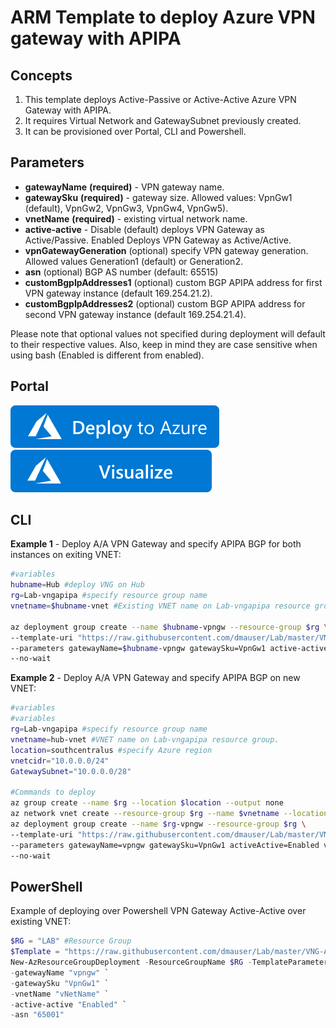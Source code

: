 # ARM Template to deploy Azure VPN gateway with APIPA

## Concepts

1. This template deploys Active-Passive or Active-Active Azure VPN Gateway with APIPA.
2. It requires Virtual Network and GatewaySubnet previously created.
3. It can be provisioned over Portal, CLI and Powershell.

## Parameters

- **gatewayName** **(required)** - VPN gateway name. 
- **gatewaySku** **(required)** - gateway size. Allowed values: VpnGw1 (default), VpnGw2, VpnGw3, VpnGw4, VpnGw5).
- **vnetName** **(required)** -  existing virtual network name.
- **active-active** - Disable (default) deploys VPN Gateway as Active/Passive. Enabled Deploys VPN Gateway as Active/Active.
- **vpnGatewayGeneration** (optional) specify VPN gateway generation. Allowed values Generation1 (default) or Generation2.
- **asn** (optional) BGP AS number (default: 65515)
- **customBgpIpAddresses1** (optional) custom BGP APIPA address for first VPN gateway instance (default 169.254.21.2).
- **customBgpIpAddresses2** (optional) custom BGP APIPA address for second VPN gateway instance (default 169.254.21.4).

Please note that optional values not specified during deployment will default to their respective values. Also, keep in mind they are case sensitive when using bash (Enabled is different from enabled).

## Portal

[![Deploy To Azure](https://raw.githubusercontent.com/Azure/azure-quickstart-templates/master/1-CONTRIBUTION-GUIDE/images/deploytoazure.svg?sanitize=true)](https://portal.azure.com/#create/Microsoft.Template/uri/https%3A%2F%2Fraw.githubusercontent.com%2Fdmauser%2FLab%2Fmaster%2FVNG-APIPA%2Fvng-apipa.json)
[![Visualize](https://raw.githubusercontent.com/Azure/azure-quickstart-templates/master/1-CONTRIBUTION-GUIDE/images/visualizebutton.svg?sanitize=true)](http://armviz.io/#/?load=https%3A%2F%2Fraw.githubusercontent.com%2Fdmauser%2FLab%2Fmaster%2FVNG-APIPA%2Fvng-apipa.json)

## CLI

**Example 1** - Deploy A/A VPN Gateway and specify APIPA BGP for both instances on exiting VNET:

```bash
#variables
hubname=Hub #deploy VNG on Hub
rg=Lab-vngapipa #specify resource group name
vnetname=$hubname-vnet #Existing VNET name on Lab-vngapipa resource group.

az deployment group create --name $hubname-vpngw --resource-group $rg \
--template-uri "https://raw.githubusercontent.com/dmauser/Lab/master/VNG-APIPA/vng-apipa.json" \
--parameters gatewayName=$hubname-vpngw gatewaySku=VpnGw1 active-active=enabled vnetName=$vnetname customBgpIpAddresses1=169.254.21.2 customBgpIpAddresses2=169.254.21.4 \
--no-wait
```

**Example 2** - Deploy A/A VPN Gateway and specify APIPA BGP on new VNET:

```bash
#variables
#variables
rg=Lab-vngapipa #specify resource group name
vnetname=hub-vnet #VNET name on Lab-vngapipa resource group.
location=southcentralus #specify Azure region
vnetcidr="10.0.0.0/24"
GatewaySubnet="10.0.0.0/28"

#Commands to deploy
az group create --name $rg --location $location --output none
az network vnet create --resource-group $rg --name $vnetname --location $location --address-prefixes $vnetcidr --subnet-name GatewaySubnet --subnet-prefix $GatewaySubnet
az deployment group create --name $rg-vpngw --resource-group $rg \
--template-uri "https://raw.githubusercontent.com/dmauser/Lab/master/VNG-APIPA/vng-apipa.json" \
--parameters gatewayName=vpngw gatewaySku=VpnGw1 activeActive=Enabled vnetName=$vnetname customBgpIPAddresses_1=169.254.21.2 customBgpIPAddresses_2=169.254.21.4 \
--no-wait
```

## PowerShell

Example of deploying over Powershell VPN Gateway Active-Active over existing VNET:

```Powershell
$RG = "LAB" #Resource Group
$Template = "https://raw.githubusercontent.com/dmauser/Lab/master/VNG-APIPA/vng-apipa.json"
New-AzResourceGroupDeployment -ResourceGroupName $RG -TemplateParameterUri $Template `
-gatewayName "vpngw" `
-gatewaySku "VpnGw1" `
-vnetName "vNetName" `
-active-active "Enabled" `
-asn "65001"
```
